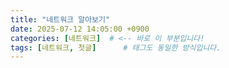 ```yaml
---
title: "네트워크 알아보기"
date: 2025-07-12 14:05:00 +0900
categories: [네트워크]  # <-- 바로 이 부분입니다!
tags: [네트워크, 첫글]      # 태그도 동일한 방식입니다.
---
```


